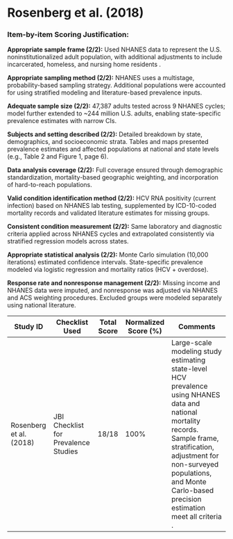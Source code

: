 # Rosenberg et al. (2018)

### Item-by-item Scoring Justification:

**Appropriate sample frame (2/2):** Used NHANES data to represent the U.S. noninstitutionalized adult population, with additional adjustments to include incarcerated, homeless, and nursing home residents .

**Appropriate sampling method (2/2):** NHANES uses a multistage, probability-based sampling strategy. Additional populations were accounted for using stratified modeling and literature-based prevalence inputs.

**Adequate sample size (2/2):** 47,387 adults tested across 9 NHANES cycles; model further extended to ~244 million U.S. adults, enabling state-specific prevalence estimates with narrow CIs.

**Subjects and setting described (2/2):** Detailed breakdown by state, demographics, and socioeconomic strata. Tables and maps presented prevalence estimates and affected populations at national and state levels (e.g., Table 2 and Figure 1, page 6).

**Data analysis coverage (2/2):** Full coverage ensured through demographic standardization, mortality-based geographic weighting, and incorporation of hard-to-reach populations.

**Valid condition identification method (2/2):** HCV RNA positivity (current infection) based on NHANES lab testing, supplemented by ICD-10-coded mortality records and validated literature estimates for missing groups.

**Consistent condition measurement (2/2):** Same laboratory and diagnostic criteria applied across NHANES cycles and extrapolated consistently via stratified regression models across states.

**Appropriate statistical analysis (2/2):** Monte Carlo simulation (10,000 iterations) estimated confidence intervals. State-specific prevalence modeled via logistic regression and mortality ratios (HCV + overdose).

**Response rate and nonresponse management (2/2):** Missing income and NHANES data were imputed, and nonresponse was adjusted via NHANES and ACS weighting procedures. Excluded groups were modeled separately using national literature.

| Study ID | Checklist Used | Total Score | Normalized Score (%) | Comments |
| --- | --- | --- | --- | --- |
| Rosenberg et al. (2018) | JBI Checklist for Prevalence Studies | 18/18 | 100% | Large-scale modeling study estimating state-level HCV prevalence using NHANES data and national mortality records. Sample frame, stratification, adjustment for non-surveyed populations, and Monte Carlo-based precision estimation meet all criteria . |
